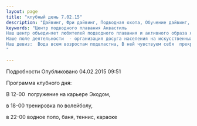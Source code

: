 ```yaml
---
layout: page
title: "клубный день 7.02.15"
description: "Дайвинг, Фри дайвинг, Подводная охота, Обучение дайвинг, Сертификат дайвинг"
keywords: "Центр подводного плавания Аквастиль
Наш центр объединяет любителей подводного плавания и активного образа жизни.
Наше поле деятельности  - организация досуга населения на искусственных и естественных водоёмах.
Наш девиз:  Вода всем возростам подвластна, В ней чувствуем себя  прекрасно!
"

---
```


Подробности
     Опубликовано 04.02.2015 09:51 

Программа клубного дня:

В 12-00  погружение на карьере Экодом, 

в 18-00 тренировка по волейболу, 

в 22-00 водное поло, баня, теннис, караоке